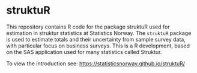 # struktuR
This repository contains R code for the package struktuR used for estimation in struktur statistics at Statistics Norway. The `struktuR` package is used to estimate totals and their uncertainty from sample survey data, with particular focus on business surveys. This is a R development, based on the SAS application used for many statistics called Struktur.

To view the introduction see:
https://statisticsnorway.github.io/struktuR/
